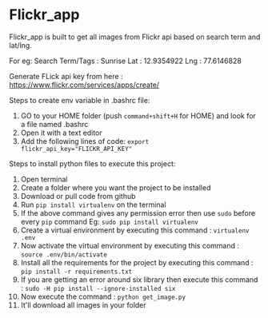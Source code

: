 # Flickr_app

Flickr_app is built to get all images from Flickr api based on search term and lat/lng.

For eg:
Search Term/Tags : Sunrise
Lat : 12.9354922
Lng : 77.6146828

Generate FLick api key from here : https://www.flickr.com/services/apps/create/

Steps to create env variable in .bashrc file:
1. GO to your HOME folder (push ```command+shift+H``` for HOME) and look for a file named .bashrc
2. Open it with a text editor
3. Add the following lines of code:
```export flickr_api_key="FLICKR_API_KEY"```


Steps to install python files to execute this project:
1. Open terminal
2. Create a folder where you want the project to be installed
3. Download or pull code from github
4. Run ```pip install virtualenv``` on the terminal
5. If the above command gives any permission error then use ```sudo``` before every ```pip``` command Eg: ```sudo pip install virtualenv```
6. Create a virtual environment by executing this command :  ```virtualenv .env```
7. Now activate the virtual environment by executing this command : ```source .env/bin/activate```
8. Install all the requirements for the project by executing this command : ```pip install -r requirements.txt```
9. If you are getting an error around six library then execute this command : ```sudo -H pip install --ignore-installed six```
10. Now execute the command : ```python get_image.py```
11. It'll download all images in your folder



